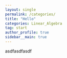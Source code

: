 ```yaml
---
layout: single
permalink: /categories/
title: "Hello"
categories: Linear_Algebra
tag: start
author_profile: true
sidebar__main: true
---
```


asdfasdfasdf
